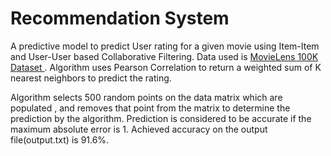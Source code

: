 # Recommendation System
A predictive model to predict User rating for a given movie using Item-Item and User-User based Collaborative Filtering.
Data used is <a href = "http://grouplens.org/datasets/movielens/">MovieLens 100K Dataset </a>.
Algorithm uses Pearson Correlation to return a weighted sum of K nearest neighbors to predict the rating.

Algorithm selects 500 random points on the data matrix which are populated , and removes that point from the matrix to determine the prediction by the algorithm. Prediction is considered to be accurate if the maximum absolute error is 1. Achieved accuracy on the output file(output.txt) is 91.6%.
